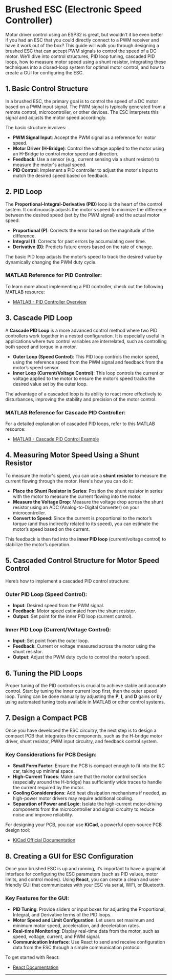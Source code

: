 # Brushed ESC (Electronic Speed Controller)

Motor driver control using an ESP32 is great, but wouldn’t it be even better if you had an ESC that you could directly connect to a PWM receiver and have it work out of the box? This guide will walk you through designing a brushed ESC that can accept PWM signals to control the speed of a DC motor. We'll dive into control structures, PID loop tuning, cascaded PID loops, how to measure motor speed using a shunt resistor, integrating these techniques into a closed-loop system for optimal motor control, and how to create a GUI for configuring the ESC.

## 1. Basic Control Structure

In a brushed ESC, the primary goal is to control the speed of a DC motor based on a PWM input signal. The PWM signal is typically generated from a remote control, microcontroller, or other devices. The ESC interprets this signal and adjusts the motor speed accordingly.

The basic structure involves:
- **PWM Signal Input**: Accept the PWM signal as a reference for motor speed.
- **Motor Driver (H-Bridge)**: Control the voltage applied to the motor using an H-Bridge to control motor speed and direction.
- **Feedback**: Use a sensor (e.g., current sensing via a shunt resistor) to measure the motor's actual speed.
- **PID Control**: Implement a PID controller to adjust the motor's input to match the desired speed based on feedback.

## 2. PID Loop

The **Proportional-Integral-Derivative (PID)** loop is the heart of the control system. It continuously adjusts the motor's speed to minimize the difference between the desired speed (set by the PWM signal) and the actual motor speed.

- **Proportional (P)**: Corrects the error based on the magnitude of the difference.
- **Integral (I)**: Corrects for past errors by accumulating over time.
- **Derivative (D)**: Predicts future errors based on the rate of change.

The basic PID loop adjusts the motor’s speed to track the desired value by dynamically changing the PWM duty cycle.

### MATLAB Reference for PID Controller:
To learn more about implementing a PID controller, check out the following MATLAB resource:
- [MATLAB - PID Controller Overview](https://in.mathworks.com/help/control/ug/proportional-integral-derivative-pid-controllers.html)

## 3. Cascade PID Loop

A **Cascade PID Loop** is a more advanced control method where two PID controllers work together in a nested configuration. It is especially useful in applications where two control variables are interrelated, such as controlling both speed and torque in a motor.

- **Outer Loop (Speed Control)**: This PID loop controls the motor speed, using the reference speed from the PWM signal and feedback from the motor’s speed sensor.
- **Inner Loop (Current/Voltage Control)**: This loop controls the current or voltage applied to the motor to ensure the motor’s speed tracks the desired value set by the outer loop.

The advantage of a cascaded loop is its ability to react more effectively to disturbances, improving the stability and precision of the motor control.

### MATLAB Reference for Cascade PID Controller:
For a detailed explanation of cascaded PID loops, refer to this MATLAB resource:
- [MATLAB - Cascade PID Control Example](https://in.mathworks.com/help/control/ug/designing-cascade-control-system-with-pi-controllers.html)

## 4. Measuring Motor Speed Using a Shunt Resistor

To measure the motor's speed, you can use a **shunt resistor** to measure the current flowing through the motor. Here's how you can do it:

- **Place the Shunt Resistor in Series**: Position the shunt resistor in series with the motor to measure the current flowing into the motor.
- **Measure the Voltage Drop**: Measure the voltage drop across the shunt resistor using an ADC (Analog-to-Digital Converter) on your microcontroller.
- **Convert to Speed**: Since the current is proportional to the motor’s torque (and thus indirectly related to its speed), you can estimate the motor’s speed based on the current.

This feedback is then fed into the **inner PID loop** (current/voltage control) to stabilize the motor’s operation.

## 5. Cascaded Control Structure for Motor Speed Control

Here’s how to implement a cascaded PID control structure:

### Outer PID Loop (Speed Control):
- **Input**: Desired speed from the PWM signal.
- **Feedback**: Motor speed estimated from the shunt resistor.
- **Output**: Set point for the inner PID loop (current control).

### Inner PID Loop (Current/Voltage Control):
- **Input**: Set point from the outer loop.
- **Feedback**: Current or voltage measured across the motor using the shunt resistor.
- **Output**: Adjust the PWM duty cycle to control the motor’s speed.

## 6. Tuning the PID Loops

Proper tuning of the PID controllers is crucial to achieve stable and accurate control. Start by tuning the inner current loop first, then the outer speed loop. Tuning can be done manually by adjusting the **P**, **I**, and **D** gains or by using automated tuning tools available in MATLAB or other control systems.

## 7. Design a Compact PCB

Once you have developed the ESC circuitry, the next step is to design a compact PCB that integrates the components, such as the H-bridge motor driver, shunt resistor, PWM input circuitry, and feedback control system.

### Key Considerations for PCB Design:
- **Small Form Factor**: Ensure the PCB is compact enough to fit into the RC car, taking up minimal space.
- **High-Current Traces**: Make sure that the motor control section (especially around the H-bridge) has sufficiently wide traces to handle the current required by the motor.
- **Cooling Considerations**: Add heat dissipation mechanisms if needed, as high-power motor drivers may require additional cooling.
- **Separation of Power and Logic**: Isolate the high-current motor-driving components from the microcontroller and signal circuitry to reduce noise and improve reliability.

For designing your PCB, you can use **KiCad**, a powerful open-source PCB design tool:
- [KiCad Official Documentation](https://docs.kicad.org/)

## 8. Creating a GUI for ESC Configuration

Once your brushed ESC is up and running, it’s important to have a graphical interface for configuring the ESC parameters (such as PID values, motor limits, and control modes). Using **React**, you can create a clean and user-friendly GUI that communicates with your ESC via serial, WiFi, or Bluetooth.

### Key Features for the GUI:
- **PID Tuning**: Provide sliders or input boxes for adjusting the Proportional, Integral, and Derivative terms of the PID loops.
- **Motor Speed and Limit Configuration**: Let users set maximum and minimum motor speed, acceleration, and deceleration rates.
- **Real-time Monitoring**: Display real-time data from the motor, such as speed, voltage, current, and PWM signal.
- **Communication Interface**: Use React to send and receive configuration data from the ESC through a simple communication protocol.

To get started with React:
- [React Documentation](https://reactjs.org/docs/getting-started.html)

---
